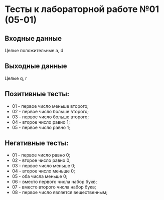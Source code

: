 # Тесты к лабораторной работе №01 (05-01)

## Входные данные
Целые положительные a, d

## Выходные данные
Целые q, r

## Позитивные тесты:
- 01 - первое число меньше второго;
- 02 - первое число больше второго;
- 03 - первое число больше второго;
- 04 - второе число равно 1;
- 05 - первое число равно 1;

## Негативные тесты:
- 01 - первое число равно 0;
- 02 - второе число равно 0;
- 03 - первое число меньше 0;
- 04 - второе число меньше 0;
- 05 - оба числа меньше 0;
- 06 - вместо первого числа набор букв;
- 07 - вместо второго числа набор букв;
- 08 - первое число является вещественным;
